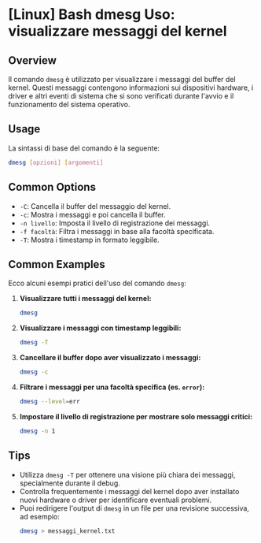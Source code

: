# [Linux] Bash dmesg Uso: visualizzare messaggi del kernel

## Overview
Il comando `dmesg` è utilizzato per visualizzare i messaggi del buffer del kernel. Questi messaggi contengono informazioni sui dispositivi hardware, i driver e altri eventi di sistema che si sono verificati durante l'avvio e il funzionamento del sistema operativo.

## Usage
La sintassi di base del comando è la seguente:

```bash
dmesg [opzioni] [argomenti]
```

## Common Options
- `-C`: Cancella il buffer del messaggio del kernel.
- `-c`: Mostra i messaggi e poi cancella il buffer.
- `-n livello`: Imposta il livello di registrazione dei messaggi.
- `-f facoltà`: Filtra i messaggi in base alla facoltà specificata.
- `-T`: Mostra i timestamp in formato leggibile.

## Common Examples
Ecco alcuni esempi pratici dell'uso del comando `dmesg`:

1. **Visualizzare tutti i messaggi del kernel:**
   ```bash
   dmesg
   ```

2. **Visualizzare i messaggi con timestamp leggibili:**
   ```bash
   dmesg -T
   ```

3. **Cancellare il buffer dopo aver visualizzato i messaggi:**
   ```bash
   dmesg -c
   ```

4. **Filtrare i messaggi per una facoltà specifica (es. `error`):**
   ```bash
   dmesg --level=err
   ```

5. **Impostare il livello di registrazione per mostrare solo messaggi critici:**
   ```bash
   dmesg -n 1
   ```

## Tips
- Utilizza `dmesg -T` per ottenere una visione più chiara dei messaggi, specialmente durante il debug.
- Controlla frequentemente i messaggi del kernel dopo aver installato nuovi hardware o driver per identificare eventuali problemi.
- Puoi redirigere l'output di `dmesg` in un file per una revisione successiva, ad esempio: 
  ```bash
  dmesg > messaggi_kernel.txt
  ```